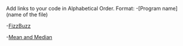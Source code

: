 Add links to your code in Alphabetical Order.
Format: -[Program name](name of the file)

-[FizzBuzz](FizzBuzz.cs)

-[Mean and Median](MeanAndMedian.cs)
